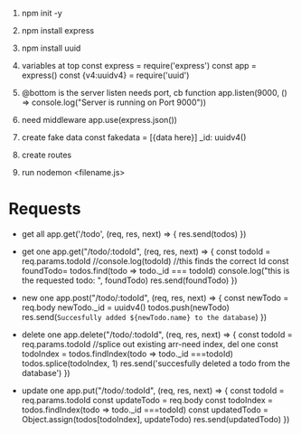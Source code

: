 1. npm init -y

2. npm install express 

3. npm install uuid 

4. variables at top
    const express = require('express')
    const app = express()
    const {v4:uuidv4} = require('uuid')

5.  @bottom is the server listen needs port, cb function
    app.listen(9000, () => console.log("Server is running on Port 9000"))

6. need middleware 
    app.use(express.json())

7. create fake data 
    const fakedata = [{data here}]
            _id: uuidv4()

8. create routes 
   

9. run nodemon <filename.js>

# Requests
* get all
app.get('/todo', (req, res, next) => {
    res.send(todos)
})

* get one 
app.get("/todo/:todoId", (req, res, next) => {
    const todoId = req.params.todoId
    //console.log(todoId) //this finds the correct Id
    const foundTodo= todos.find(todo => todo._id === todoId)
    console.log("this is the requested todo: ", foundTodo)
    res.send(foundTodo)
})

* new one
app.post("/todo/:todoId", (req, res, next) => {
    const newTodo = req.body
    newTodo._id = uuidv4()
    todos.push(newTodo)
    res.send(`Succesfully added ${newTodo.name} to the database`)
})

* delete one
app.delete("/todo/:todoId", (req, res, next) => {
    const todoId = req.params.todoId
    //splice out existing arr-need index, del one 
    const todoIndex = todos.findIndex(todo => todo._id ===todoId)
    todos.splice(todoIndex, 1)
    res.send('succesfully deleted a todo from the database')
})

* update one
app.put("/todo/:todoId", (req, res, next) => {
    const todoId = req.params.todoId
    const updateTodo = req.body
    const todoIndex = todos.findIndex(todo => todo._id ===todoId) 
    const updatedTodo = Object.assign(todos[todoIndex], updateTodo)
    res.send(updatedTodo)
})
